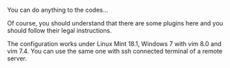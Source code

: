 You can do anything to the codes...

Of course, you should understand that there are some plugins here and you should follow their legal instructions.

The configuration works under Linux Mint 18.1, Windows 7 with vim 8.0 and vim 7.4. You can use the same one with ssh connected terminal of a remote server.

